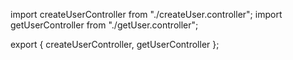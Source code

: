 import createUserController from "./createUser.controller";
import getUserController from "./getUser.controller";

export { createUserController, getUserController };
